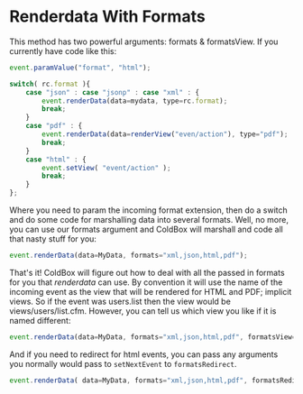# Renderdata With Formats

This method has two powerful arguments: formats & formatsView. If you currently have code like this:

```js
event.paramValue("format", "html");

switch( rc.format ){
	case "json" : case "jsonp" : case "xml" : {
		event.renderData(data=mydata, type=rc.format);
		break;
	} 
	case "pdf" : {
		event.renderData(data=renderView("even/action"), type="pdf");
		break;
	}
	case "html" : {
		event.setView( "event/action" );
		break;
  	}
};
```

Where you need to param the incoming format extension, then do a switch and do some code for marshalling data into several formats. Well, no more, you can use our formats argument and ColdBox will marshall and code all that nasty stuff for you:

```js
event.renderData(data=MyData, formats="xml,json,html,pdf");
```

That's it! ColdBox will figure out how to deal with all the passed in formats for you that *renderdata* can use. By convention it will use the name of the incoming event as the view that will be rendered for HTML and PDF; implicit views. So if the event was users.list then the view would be views/users/list.cfm. However, you can tell us which view you like if it is named different:

```js
event.renderData(data=MyData, formats="xml,json,html,pdf", formatsView="data/MyView");
```

And if you need to redirect for html events, you can pass any arguments you normally would pass to `setNextEvent` to `formatsRedirect`.

```js
event.renderData( data=MyData, formats="xml,json,html,pdf", formatsRedirect={event="Main.index"} );
```